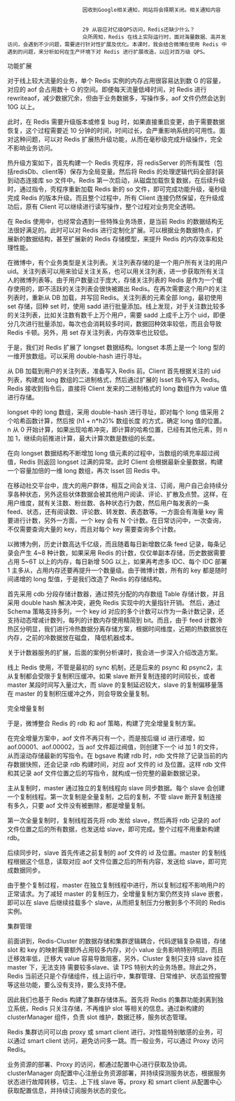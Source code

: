 
                            
                            因收到Google相关通知，网站将会择期关闭。相关通知内容
                            
                            
                            29 从容应对亿级QPS访问，Redis还缺少什么？
                            众所周知，Redis 在线上实际运行时，面对海量数据、高并发访问，会遇到不少问题，需要进行针对性扩展及优化。本课时，我会结合微博在使用 Redis 中遇到的问题，来分析如何在生产环境下对 Redis 进行扩展改造，以应对百万级 QPS。

功能扩展

对于线上较大流量的业务，单个 Redis 实例的内存占用很容易达到数 G 的容量，对应的 aof 会占用数十 G 的空间。即便每天流量低峰时间，对 Redis 进行 rewriteaof，减少数据冗余，但由于业务数据多，写操作多，aof 文件仍然会达到 10G 以上。

此时，在 Redis 需要升级版本或修复 bug 时，如果直接重启变更，由于需要数据恢复，这个过程需要近 10 分钟的时间，时间过长，会严重影响系统的可用性。面对这种问题，可以对 Redis 扩展热升级功能，从而在毫秒级完成升级操作，完全不影响业务访问。



热升级方案如下，首先构建一个 Redis 壳程序，将 redisServer 的所有属性（包括redisDb、client等）保存为全局变量。然后将 Redis 的处理逻辑代码全部封装到动态连接库 so 文件中。Redis 第一次启动，从磁盘加载恢复数据，在后续升级时，通过指令，壳程序重新加载 Redis 新的 so 文件，即可完成功能升级，毫秒级完成 Redis 的版本升级。而且整个过程中，所有 Client 连接仍然保留，在升级成功后，原有 Client 可以继续进行读写操作，整个过程对业务完全透明。

在 Redis 使用中，也经常会遇到一些特殊业务场景，是当前 Redis 的数据结构无法很好满足的。此时可以对 Redis 进行定制化扩展。可以根据业务数据特点，扩展新的数据结构，甚至扩展新的 Redis 存储模型，来提升 Redis 的内存效率和处理性能。



在微博中，有个业务类型是关注列表。关注列表存储的是一个用户所有关注的用户 uid。关注列表可以用来验证关注关系，也可以用关注列表，进一步获取所有关注人的微博列表等。由于用户数量过于庞大，存储关注列表的 Redis 是作为一个缓存使用的，即不活跃的关注列表会很快被踢出 Redis。在再次需要这个用户的关注列表时，重新从 DB 加载，并写回 Redis。关注列表的元素全部 long，最初使用 set 存储，回种 set 时，使用 sadd 进行批量添加。线上发现，对于关注数比较多的关注列表，比如关注数有数千上万个用户，需要 sadd 上成千上万个 uid，即便分几次进行批量添加，每次也会消耗较多时间，数据回种效率较低，而且会导致 Redis 卡顿。另外，用 set 存关注列表，内存效率也比较低。

于是，我们对 Redis 扩展了 longset 数据结构。longset 本质上是一个 long 型的一维开放数组。可以采用 double-hash 进行寻址。



从 DB 加载到用户的关注列表，准备写入 Redis 前。Client 首先根据关注的 uid 列表，构建成 long 数组的二进制格式，然后通过扩展的 lsset 指令写入 Redis。Redis 接收到指令后，直接将 Client 发来的二进制格式的 long 数组作为 value 值进行存储。

longset 中的 long 数组，采用 double-hash 进行寻址，即对每个 long 值采用 2 个哈希函数计算，然后按 (h1 + n*h2)% 数组长度 的方式，确定 long 值的位置。n 从 0 开始计算，如果出现哈希冲突，即计算的哈希位置，已经有其他元素，则 n 加 1，继续向前推进计算，最大计算次数是数组的长度。

在向 longset 数据结构不断增加 long 值元素的过程中，当数组的填充率超过阀值，Redis 则返回 longset 过满的异常。此时 Client 会根据最新全量数据，构建一个容量加倍的一维 long 数组，再次 lsset 回 Redis 中。



在移动社交平台中，庞大的用户群体，相互之间会关注、订阅，用户自己会持续分享各种状态，另外这些状体数据会被其他用户阅读、评论、扩散及点赞。这样，在用户维度，就有关注数、粉丝数、各种状态行为数，然后用户每发表的一条 feed、状态，还有阅读数、评论数、转发数、表态数等。一方面会有海量 key 需要进行计数，另外一方面，一个 key 会有 N 个计数。在日常访问中，一次查询，不仅需要查询大量的 key，而且对每个 key 需要查询多个计数。

以微博为例，历史计数高达千亿级，而且随着每日新增数亿条 feed 记录，每条记录会产生 4~8 种计数，如果采用 Redis 的计数，仅仅单副本存储，历史数据需要占用 5~6T 以上的内存，每日新增 50G 以上，如果再考虑多 IDC、每个 IDC 部署 1 主多从，占用内存还要再提升一个数量级。由于微博计数，所有的 key 都是随时间递增的 long 型值，于是我们改造了 Redis 的存储结构。

首先采用 cdb 分段存储计数器，通过预先分配的内存数组 Table 存储计数，并且采用 double hash 解决冲突，避免 Redis 实现中的大量指针开销。 然后，通过 Schema 策略支持多列，一个 key id 对应的多个计数可以作为一条计数记录，还支持动态增减计数列，每列的计数内存使用精简到 bit。而且，由于 feed 计数冷热区分明显，我们进行冷热数据分离存储方案，根据时间维度，近期的热数据放在内存，之前的冷数据放在磁盘， 降低机器成本。

关于计数器服务的扩展，后面的案例分析课时，我会进一步深入介绍改造方案。



线上 Redis 使用，不管是最初的 sync 机制，还是后来的 psync 和 psync2，主从复制都会受限于复制积压缓冲。如果 slave 断开复制连接的时间较长，或者 master 某段时间写入量过大，而 slave 的复制延迟较大，slave 的复制偏移量落在 master 的复制积压缓冲之外，则会导致全量复制。

完全增量复制

于是，微博整合 Redis 的 rdb 和 aof 策略，构建了完全增量复制方案。



在完全增量方案中，aof 文件不再只有一个，而是按后缀 id 进行递增，如 aof.00001、aof.00002，当 aof 文件超过阀值，则创建下一个 id 加 1 的文件，从而滚动存储最新的写指令。在 bgsave 构建 rdb 时，rdb 文件除了记录当前的内存数据快照，还会记录 rdb 构建时间，对应 aof 文件的 id 及位置。这样 rdb 文件和其记录 aof 文件位置之后的写指令，就构成一份完整的最新数据记录。

主从复制时，master 通过独立的复制线程向 slave 同步数据。每个 slave 会创建一个复制线程。第一次复制是全量复制，之后的复制，不管 slave 断开复制连接有多久，只要 aof 文件没有被删除，都是增量复制。

第一次全量复制时，复制线程首先将 rdb 发给 slave，然后再将 rdb 记录的 aof 文件位置之后的所有数据，也发送给 slave，即可完成。整个过程不用重新构建 rdb。



后续同步时，slave 首先传递之前复制的 aof 文件的 id 及位置。master 的复制线程根据这个信息，读取对应 aof 文件位置之后的所有内容，发送给 slave，即可完成数据同步。

由于整个复制过程，master 在独立复制线程中进行，所以复制过程不影响用户的正常请求。为了减轻 master 的复制压力，全增量复制方案仍然支持 slave 嵌套，即可以在 slave 后继续挂载多个 slave，从而把复制压力分散到多个不同的 Redis 实例。

集群管理



前面讲到，Redis-Cluster 的数据存储和集群逻辑耦合，代码逻辑复杂易错，存储 slot 和 key 的映射需要额外占用较多内存，对小 value 业务影响特别明显，而且迁移效率低，迁移大 value 容易导致阻塞，另外，Cluster 复制只支持 slave 挂在 master 下，无法支持 需要较多slave、读 TPS 特别大的业务场景。除此之外，Redis 当前还只是个存储组件，线上运行中，集群管理、日常维护、状态监控报警等这些功能，要么没有支持，要么支持不便。

因此我们也基于 Redis 构建了集群存储体系。首先将 Redis 的集群功能剥离到独立系统，Redis 只关注存储，不再维护 slot 等相关的信息。通过新构建的 clusterManager 组件，负责 slot 维护，数据迁移，服务状态管理。

Redis 集群访问可以由 proxy 或 smart client 进行。对性能特别敏感的业务，可以通过 smart client 访问，避免访问多一跳。而一般业务，可以通过 Proxy 访问 Redis。

业务资源的部署、Proxy 的访问，都通过配置中心进行获取及协调。clusterManager 向配置中心注册业务资源部署，并持续探测服务状态，根据服务状态进行故障转移，切主、上下线 slave 等。proxy 和 smart client 从配置中心获取配置信息，并持续订阅服务状态的变化。

                        
                        
                            